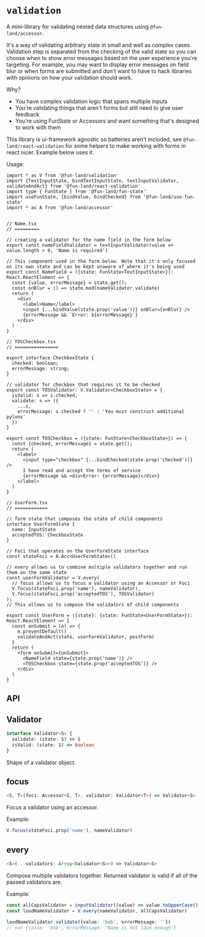 # `validation`

A mini-library for validating nested data structures using `@fun-land/accessor`.

It's a way of validating arbitrary state in small and well as complex cases. Validation step is separated from the checking of the valid state so you can choose when to show error messages based on the user experience you're targeting. For example, you may want to display error messages on field blur or when forms are submitted and don't want to have to hack libraries with opinions on how your validation should work.

Why?

- You have complex validation logic that spans multiple inputs
- You're validating things that aren't forms but still need to give user feedback
- You're using FunState or Accessors and want something that's designed to work with them

This library is ui-framework agnostic so batteries aren't included, see `@fun-land/react-validation` for some helpers to make working with forms in react nicer. Example below uses it.

Usage:

```tsx
import * as V from '@fun-land/validation'
import {TextInputState, bindTextInputState, textInputValidator, validateAndAct} from '@fun-land/react-validation'
import type { FunState } from '@fun-land/fun-state'
import useFunState, {bindValue, bindChecked} from '@fun-land/use-fun-state'
import * as A from '@fun-land/accessor'


// Name.tsx
// =========

// creating a validator for the name field in the form below
export const nameFieldValidator = textInputValidator(value => value.length > 0, 'Name is required')

// This component used in the form below. Note that it's only focused on its own state and can be kept unaware of where it's being used
export const NameField = ({state: FunState<TextInputState>}): React.ReactElement => {
  const {value, errorMessage} = state.get();
  const onBlur = () => state.mod(nameValidator.validate)
  return (
    <div>
      <label>Name</label>
      <input {...bindValue(state.prop('value'))} onBlur={onBlur} />
      {errorMessage && `Error: ${errorMessage}`}
    </div>
  )
}

// TOSCheckbox.tsx
// ================

export interface CheckboxState {
  checked: boolean;
  errorMessage: string;
}

// validator for checkbox that requires it to be checked
export const TOSValidator: V.Validator<CheckboxState> = {
  isValid: s => s.checked,
  validate: s => ({
    ...s,
    errorMessage: s.checked ? '' : 'You must construct additional pylons'
  })
}

export const TOSCheckbox = ({state: FunState<CheckboxState>}) => {
  const {checked, errorMessage} = state.get();
  return (
    <label>
      <input type="checkbox" {...bindChecked(state.prop('checked'))} />
      I have read and accept the terms of service
      {errorMessage && <div>Error: {errorMessage}</div>}
    </label>
  )
}

// UserForm.tsx
// ============

// form state that composes the state of child components
interface UserFormState {
  name: InputState
  acceptedTOS: CheckboxState
}

// Foci that operates on the UserFormState interface
const stateFoci = A.Acc<UserFormState>()

// every allows us to combine multiple validators together and run them on the same state
const userFormValidator = V.every(
  // focus allows us to focus a validator using an Accessor or Foci
  V.focus(stateFoci.prop('name'), nameValidator),
  V.focus(stateFoci.prop('acceptedTOS'), TOSValidator)
);
// This allows us to compose the validators of child components

export const UserForm = ({state}: {state: FunState<UserFormState>}): React.ReactElement => {
  const onSubmit = (e) => {
    e.preventDefault()
    validateAndAct(state, userFormValidator, postForm)
  }
  return (
    <form onSubmit={onSubmit}>
      <NameField state={state.prop('name')} />
      <TOSCheckbox state={state.prop('acceptedTOS')} />
    </div>
  )
}
```

## API

## Validator

```ts
interface Validator<S> {
  validate: (state: S) => S
  isValid: (state: S) => boolean
}
```

Shape of a validator object.

## focus

```ts
<S, T>(foci: Accessor<S, T>, validator: Validator<T>) => Validator<S>
```

Focus a validator using an accessor.

Example:

```ts
V.focus(stateFoci.prop('name'), nameValidator)
```

## every

```ts
<S>(...validators: Array<Validator<S>>) => Validator<S>
```

Compose multiple validators together. Returned validator is valid if all of the passed validators are.

Example:

```ts
const allCapsValidator = inputValidator((value) => value.toUpperCase() === value, 'Name is not loud enough')
const loudNameValidator = V.every(nameValidator, allCapsValidator)

loudNameValidator.validate({value: 'bob', errorMessage: ''})
// ==> {value: 'bob', errorMessage: 'Name is not loud enough'}
```
